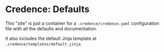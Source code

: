 Credence: Defaults
==================

This "site" is just a container for a `.credence/credence.yaml` configuration file with all the defaults and documentation.

It also includes the default Jinja template at `.credence/templates/default.jinja`.
